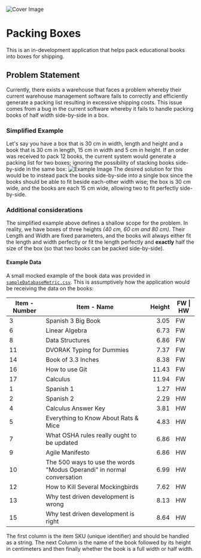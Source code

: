 ![Cover Image](./Repofiles/Images/Boxfitter%20Image%20Logo.png)
# Packing Boxes
This is an in-development application that helps pack educational books into boxes for shipping.

## Problem Statement
Currently, there exists a warehouse that faces a problem whereby their current warehouse management software fails to correctly and efficiently generate a packing list resulting in excessive shipping costs. This issue comes from a bug in the current software whereby it fails to handle packing books of half width side-by-side in a box.

### Simplified Example
Let's say you have a box that is 30 cm in width, length and height and a book that is 30 cm in length, 15 cm in width and 5 cm in height. If an order was received to pack 12 books, the current system would generate a packing list for two boxes; ignoring the possibility of stacking books side-by-side in the same box:
![Example Image](./Repofiles/Images/Example%20Image.png)
The desired solution for this would be to instead pack the books side-by-side into a single box since the books should be able to fit beside each-other width wise; the box is 30 cm wide, and the books are each 15 cm wide, allowing two to fit perfectly side-by-side.

### Additional considerations
The simplified example above defines a shallow scope for the problem. In reality, we have boxes of three heights _(40 cm, 60 cm and 80 cm)_. Their Length and Width are fixed parameters, and the books will always either fit the length and width perfectly or fit the length perfectly and **exactly** half the size of the box (so that two books can be packed side-by-side).

#### Example Data
A small mocked example of the book data was provided in [`sampleDatabaseMetric.csv`](./BoxFitter/sampleDatabaseMetric.csv). This is assumptively how the application would be receiving the data on the books:

| Item - Number | Item - Name | Height | FW \| HW |
| --- | --- |-------:| --- |
| 3 | Spanish 3 Big Book |   3.05 | FW |
| 6 | Linear Algebra |   6.73 | FW |
| 8 | Data Structures |   6.86 | FW |
| 11 | DVORAK Typing for Dummies |   7.37 | FW |
| 14 | Book of 3.3 Inches |   8.38 | FW |
| 16 | How to use Git | 11.43  | FW |
| 17 | Calculus |     11.94 | FW |
| 1 | Spanish 1 |   1.27 | HW |
| 2 | Spanish 2 |   2.29 | HW |
| 4 | Calculus Answer Key |   3.81 | HW |
| 5 | Everything to Know About Rats & Mice |   4.83 | HW |
| 7 | What OSHA rules really ought to be updated |   6.86 | HW |
| 9 | Agile Manifesto |   6.86 | HW |
| 10 | The 500 ways to use the words "Modus Operandi" in normal conversation |      6.99 | HW |
| 12 | How to Kill Several Mockingbirds |   7.62 | HW |
| 13 | Why test driven development is wrong |      8.13 | HW |
| 15 | Why test driven development is right |    8.64 | HW |

The first column is the item SKU (unique identifier) and should be handled as a string. The next Column is the name of the book followed by its height in centimeters and then finally whether the book is a full width or half width.
